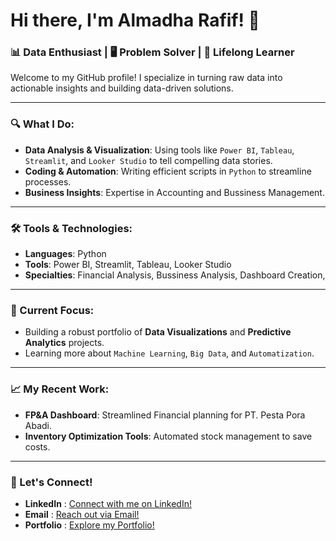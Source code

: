 # Hi there, I'm Almadha Rafif! 👋

### 📊 Data Enthusiast | 🖥️ Problem Solver | 🚀 Lifelong Learner  

Welcome to my GitHub profile! I specialize in turning raw data into actionable insights and building data-driven solutions.  

---

### 🔍 What I Do:
- **Data Analysis & Visualization**: Using tools like `Power BI`, `Tableau`, `Streamlit`, and `Looker Studio` to tell compelling data stories.
- **Coding & Automation**: Writing efficient scripts in `Python` to streamline processes.
- **Business Insights**: Expertise in Accounting and Bussiness Management.

---

### 🛠️ Tools & Technologies:
- **Languages**: Python
- **Tools**: Power BI, Streamlit, Tableau, Looker Studio
- **Specialties**: Financial Analysis, Bussiness Analysis, Dashboard Creation, 

---

### 🌱 Current Focus:
- Building a robust portfolio of **Data Visualizations** and **Predictive Analytics** projects.
- Learning more about `Machine Learning`, `Big Data`, and `Automatization`.

---

### 📈 My Recent Work:
- **FP&A Dashboard**: Streamlined Financial planning for PT. Pesta Pora Abadi.
- **Inventory Optimization Tools**: Automated stock management to save costs.

---

### 🤝 Let's Connect!
- **LinkedIn**    : [Connect with me on LinkedIn!](https://www.linkedin.com/in/almadharafifp/)
- **Email**       : [Reach out via Email!](mailto:almadha.workbusiness@gmail.com)
- **Portfolio**   : [Explore my Portfolio!](https://fnb-dashboard.streamlit.app/)

